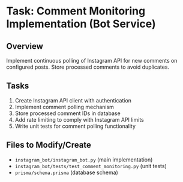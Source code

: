 # Task: Comment Monitoring Implementation (Bot Service)

## Overview
Implement continuous polling of Instagram API for new comments on configured posts. Store processed comments to avoid duplicates.

## Tasks
1. Create Instagram API client with authentication
2. Implement comment polling mechanism
3. Store processed comment IDs in database
4. Add rate limiting to comply with Instagram API limits
5. Write unit tests for comment polling functionality

## Files to Modify/Create
- `instagram_bot/instagram_bot.py` (main implementation)
- `instagram_bot/tests/test_comment_monitoring.py` (unit tests)
- `prisma/schema.prisma` (database schema)